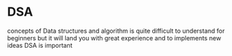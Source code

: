 # DSA
concepts of Data structures and algorithm is quite difficult to understand for beginners but it will land you with great experience and to implements new ideas DSA is important
